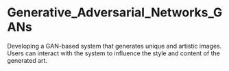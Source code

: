 # Generative_Adversarial_Networks_GANs
Developing a GAN-based system that generates unique and artistic images. Users can interact with the system to influence the style and content of the generated art.
